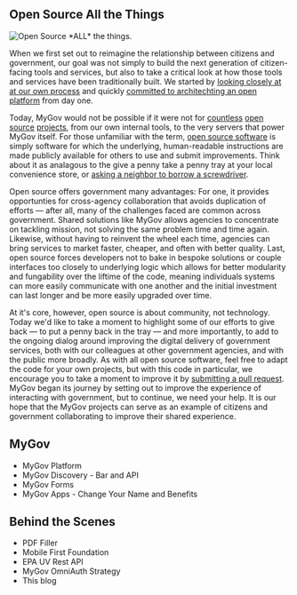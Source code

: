 Open Source All the Things
--------------------------

<div class="thumbright">
    <img src="http://presidential-innovation-fellows.github.com/mygov/images/content/open-source-all-the-things.png" alt="Open Source *ALL* the things." />
</div>

When we first set out to reimagine the relationship between citizens and government, our goal was not simply to build the next generation of citizen-facing tools and services, but also to take a critical look at how those tools and services have been traditionally built. We started by [looking closely 
at at our own process](http://presidential-innovation-fellows.github.com/mygov/2012/12/27/We-believe-Project-MyGov-principles/) and quickly [committed to architechting an open platform](http://presidential-innovation-fellows.github.com/mygov/2013/01/09/building-mygov-open-platform-pt1/) from day one.

Today, MyGov would not be possible if it were not for [countless](http://rubyonrails.org/) [open](http://jekyllrb.com/) [source](http://backbonejs.org/) [projects](http://coffeescript.org/), from our own internal tools, to the very servers that power MyGov itself. For those unfamiliar with the term, [open source software](http://en.wikipedia.org/wiki/Open_source_software) is simply software for which the underlying, human-readable instructions are made publicly available for others to use and submit improvements. Think about it as analagous to the give a penny take a penny tray at your local convenience store, or [asking a neighbor to borrow a screwdriver](http://www.whitehouse.gov/blog/2012/11/20/open-source-and-power-community).

Open source offers government many advantages: For one, it provides opportunties for cross-agency collaboration that avoids duplication of efforts — after all, many of the challenges faced are common across government. Shared solutions like MyGov allows agencies to concentrate on tackling mission, not solving the same problem time and time again. Likewise, without having to reinvent the wheel each time, agencies can bring services to market faster, cheaper, and often with better quality. Last, open source forces developers not to bake in bespoke solutions or couple interfaces too closely to underlying logic which allows for better modularity and fungability over the liftime of the code, meaning individuals systems can more easily communicate with one another and the initial investment can last longer and be more easily upgraded over time.

At it's core, however, open source is about community, not technology. Today we'd like to take a moment to highlight some of our efforts to give back — to put a penny back in the tray — and more importantly, to add to the ongoing dialog around improving the digital delivery of government services, both with our colleagues at other government agencies, and with the public more broadly. As with all open source software, feel free to adapt the code for your own projects, but with this code in particular, we encourage you to take a moment to improve it by [submitting a pull request](https://help.github.com/articles/using-pull-requests). MyGov began its journey by setting out to improve the experience of interacting with government, but to continue, we need your help. It is our hope that the MyGov projects can serve as an example of citizens and government collaborating to improve their shared experience.

## MyGov

* MyGov Platform
* MyGov Discovery - Bar and API
* MyGov Forms
* MyGov Apps - Change Your Name and Benefits

## Behind the Scenes

* PDF Filler
* Mobile First Foundation
* EPA UV Rest API
* MyGov OmniAuth Strategy
* This blog
